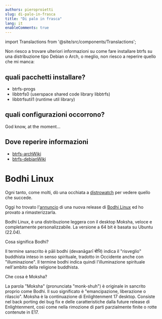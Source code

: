 ```yaml
---
authors: pieroproietti
slug: di-palo-in-frasca
title: "Di palo in frasca"
lang: it
enableComments: true
---
```


import Translactions from '@site/src/components/Translactions';

<Translactions />

Non riesco a trovare ulteriori informazioni su come fare installare btrfs su una distribuzione tipo Debian o Arch, o meglio, non riesco a reperire quello che mi manca:

## quali pacchetti installare?
* btrfs-progs
* libbtrfs0  (userspace shared code library libbtrfs)
* libbtrfsutil1 (runtime util library)

## quali configurazioni occorrono?
God know, at the moment...

## Dove reperire informazioni
* [btrfs-archWiki](https://wiki.archlinux.org/title/btrfs)
* [btrfs-debianWiki](https://wiki.debian.org/Btrfs)

# Bodhi Linux
Ogni tanto, come molti, dò una occhiata a [distrowatch](https://distrowatch.com/) per vedere quello che succede.

Oggi ho trovato l'[annuncio](https://distrowatch.com/?newsid=11915) di una nuova release di [Bodhi Linux](https://www.bodhilinux.com/) ed ho provato a rimasterizzarla.

Bodhi Linux, è una distribuzione leggera con il desktop Moksha, veloce e completamente personalizzabile. La versione a 64 bit è basata su Ubuntu (22.04).

Cosa significa Bodhi?

Il termine sanscrito è pāli bodhi (devanāgarī बोधि) indica il "risveglio" buddhista inteso in senso spirituale, tradotto in Occidente anche con "illuminazione". Il termine bodhi indica quindi l'illuminazione spirituale nell'ambito della religione buddhista.

Che cosa è Moksha?

La parola "Moksha" (pronunciata "monk-shuh") è originale in sancrito proprio come Bodhi. Il suo significato è "emancipazione, liberazione o rilascio". Moksha è la continuazione di Enlightenment 17 desktop. Consiste nel back porting dei bug fix e delle caratteristiche dalla future release di Enlightenment, così come nella rimozione di parti parzialmente finite o rotte contenute in E17.





